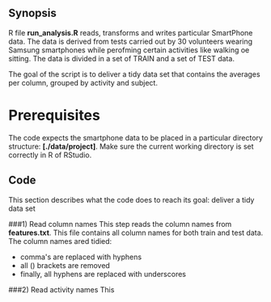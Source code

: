 ## Synopsis

R file **run_analysis.R** reads, transforms and writes particular SmartPhone data. The data is derived from tests carried out by 30 volunteers wearing Samsung smartphones while perofming certain activities like walking oe sitting. The data is divided in a set of TRAIN and a set of TEST data.

The goal of the script is to deliver a tidy data set that contains the averages per column, grouped by activity and subject.

# Prerequisites

The code expects the smartphone data to be placed in a particular directory structure: **[./data/project]**. Make sure the current working directory is set correctly in R of RStudio.

## Code

This section describes what the code does to reach its goal: deliver a tidy data set

###1) Read column names
This step reads the column names from **features.txt**. This file contains all column names for both train and test data. The column names ared tidied:
* comma's are replaced with hyphens
* all () brackets are removed
* finally, all hyphens are replaced with underscores

###2) Read activity names
This





